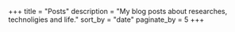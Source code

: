 +++
title = "Posts"
description = "My blog posts about researches, technoligies and life."
sort_by = "date"
paginate_by = 5
+++